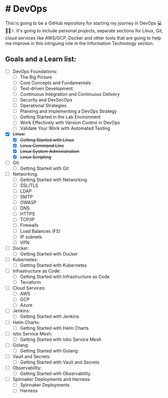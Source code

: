 <!DOCTYPE html>
<html lang="en">
<head>
  <meta charset="UTF-8">
  <h1> # DevOps </h1>
This is going to be a GitHub repository for starting my journey in DevOps 💻👨‍💻⚡. It's going to include personal projects, separate sections for Linux, Git, cloud services like AWS/GCP, Docker and other tools that are going to help me improve in this intriguing role in the Information Technology section.
</head>
<body>

<h2> Goals and a Learn list: </h2>
<div>

- [ ] DevOps Foundations:
  - [ ] The Big Picture
  - [ ] Core Concepts and Fundamentals
  - [ ] Test-driven Development
  - [ ] Continuous Integration and Continuous Delivery
  - [ ] Security and DevSecOps
  - [ ] Operational Strategies
  - [ ] Planning and Implementing a DevOps Strategy
  - [ ] Getting Started in the Lab Environment
  - [ ] Work Effectively with Version Control in DevOps
  - [ ] Validate Your Work with Automated Testing
- [x] ~~Linux:~~
  - [x] ~~Getting Started with Linux~~
  - [x] ~~Linux Command Line~~
  - [x] ~~Linux System Administration~~
  - [x] ~~Linux Scripting~~
- [ ] Git:
  - [ ] Getting Started with Git
- [ ] Networking:
  - [ ] Getting Started with Networking
  - [ ] SSL/TLS
  - [ ] LDAP
  - [ ] SMTP
  - [ ] OWASP
  - [ ] DNS
  - [ ] HTTPS
  - [ ] TCP/IP
  - [ ] Firewalls
  - [ ] Load Balances (F5)
  - [ ] IP subnets
  - [ ] VPN
- [ ] Docker:
  - [ ] Getting Started with Docker
- [ ] Kubernetes:
  - [ ] Getting Started with Kubernetes
- [ ] Infrastructure as Code:
  - [ ] Getting Started with Infrastructure as Code
  - [ ] Terraform
- [ ] Cloud Services:
  - [ ] AWS
  - [ ] GCP
  - [ ] Azure
- [ ] Jenkins:
  - [ ] Getting Started with Jenkins
- [ ] Helm Charts:
  - [ ] Getting Started with Helm Charts
- [ ] Istio Service Mesh:
  - [ ] Getting Started with Istio Service Mesh
- [ ] Golang:
  - [ ] Getting Started with Golang
- [ ] Vault and Secrets:
  - [ ] Getting Started with Vault and Secrets
- [ ] Observability:
  - [ ] Getting Started with Observability
- [ ] Spinnaker Deployments and Harness:
  - [ ] Spinnaker Deployments
  - [ ] Harness
</div>
</body>
</html>
